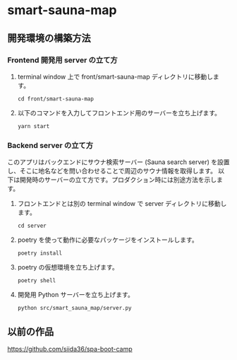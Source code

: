 # smart-sauna-map

## 開発環境の構築方法

### Frontend 開発用 server の立て方

1. terminal window 上で front/smart-sauna-map ディレクトリに移動します。

    ```shell
    cd front/smart-sauna-map
    ```

1. 以下のコマンドを入力してフロントエンド用のサーバーを立ち上げます。

    ```shell
    yarn start
    ```

### Backend server の立て方

このアプリはバックエンドにサウナ検索サーバー (Sauna search server) を設置し、そこに地名などを問い合わせることで周辺のサウナ情報を取得します。
以下は開発時のサーバーの立て方です。プロダクション時には別途方法を示します。

1. フロントエンドとは別の terminal window で server ディレクトリに移動します。

    ```shell
    cd server
    ```

1. poetry を使って動作に必要なパッケージをインストールします。

    ```shell
    poetry install
    ```

1. poetry の仮想環境を立ち上げます。

    ```shell
    poetry shell
    ```

1. 開発用 Python サーバーを立ち上げます。

    ```shell
    python src/smart_sauna_map/server.py
    ```

## 以前の作品

https://github.com/siida36/spa-boot-camp
